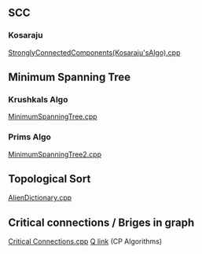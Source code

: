 ## SCC

### Kosaraju

[StronglyConnectedComponents(Kosaraju'sAlgo).cpp](https://github.com/duttaANI/AL_Lab/blob/master/GFG/graphs/StronglyConnectedComponents(Kosaraju'sAlgo).cpp)

## Minimum Spanning Tree

### Krushkals Algo

[MinimumSpanningTree.cpp](https://github.com/duttaANI/AL_Lab/blob/master/GFG/graphs/MinimumSpanningTree.cpp)

### Prims Algo

[MinimumSpanningTree2.cpp](https://github.com/duttaANI/AL_Lab/blob/master/GFG/graphs/MinimumSpanningTree2.cpp)

## Topological Sort

[AlienDictionary.cpp](https://github.com/duttaANI/AL_Lab/blob/master/GFG/graphs/Alien%20Dictionary.cpp)

## Critical connections / Briges in graph

[Critical Connections.cpp](https://github.com/duttaANI/AL_Lab/blob/master/GFG/graphs/Critical%20Connections.cpp) [Q link](https://practice.geeksforgeeks.org/problems/critical-connections/1/#) (CP Algorithms)
